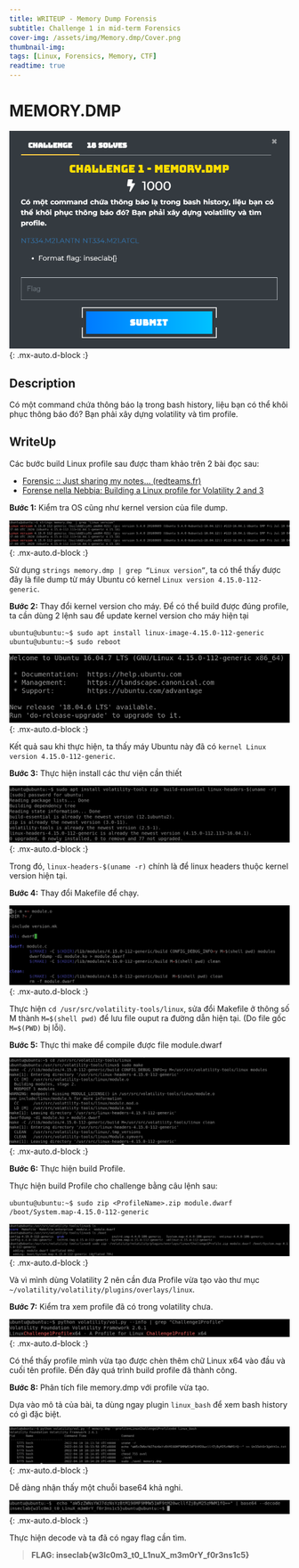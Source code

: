 ```yaml
---
title: WRITEUP - Memory Dump Forensis
subtitle: Challenge 1 in mid-term Forensics
cover-img: /assets/img/Memory.dmp/Cover.png
thumbnail-img:
tags: [Linux, Forensics, Memory, CTF]
readtime: true
---
```


# **MEMORY.DMP**

![CTF](/assets/img/Memory.dmp/CTF.png){: .mx-auto.d-block :}

## **Description**

Có một command chứa thông báo lạ trong bash history, liệu bạn có thể khôi phục thông báo đó? Bạn phải xây dựng volatility và tìm profile.

## **WriteUp**

Các bước build Linux profile sau được tham khảo trên 2 bài đọc sau:
- [Forensic :: Just sharing my notes... (redteams.fr)](https://redteams.fr/forensic/#screenshot)
- [Forense nella Nebbia: Building a Linux profile for Volatility 2 and 3](https://forensenellanebbia.blogspot.com/2021/02/building-profile-for-volatility-2-and-3.html)

**Bước 1:** Kiểm tra OS cũng như kernel version của file dump.

![image1](/assets/img/Memory.dmp/image1.png){: .mx-auto.d-block :}

Sử dụng `strings memory.dmp | grep “Linux version”`, ta có thể thấy được đây là file dump từ máy Ubuntu có kernel `Linux version 4.15.0-112-generic`.
 
**Bước 2:** Thay đổi kernel version cho máy.
Để có thể build được đúng profile, ta cần dùng 2 lệnh sau để update kernel version cho máy hiện tại 

```console
ubuntu@ubuntu:~$ sudo apt install linux-image-4.15.0-112-generic
ubuntu@ubuntu:~$ sudo reboot
```
![image2](/assets/img/Memory.dmp/image2.png){: .mx-auto.d-block :}

Kết quả sau khi thực hiện, ta thấy máy Ubuntu này đã có `kernel Linux version 4.15.0-112-generic`.
 
**Bước 3:** Thực hiện install các thư viện cần thiết

![image3](/assets/img/Memory.dmp/image3.png){: .mx-auto.d-block :}

Trong đó, `linux-headers-$(uname -r)` chính là để linux headers thuộc kernel version hiện tại.

**Bước 4:** Thay đổi Makefile để chạy.

![image4](/assets/img/Memory.dmp/image4.png){: .mx-auto.d-block :}

Thực hiện `cd /usr/src/volatility-tools/linux`, sửa đổi Makefile ở thông số M thành `M=$(shell pwd)` để lưu file ouput ra đường dẫn hiện tại. (Do file gốc `M=$(PWD)` bị lỗi).
 
**Bước 5:** Thực thi make để compile được file module.dwarf

![image5](/assets/img/Memory.dmp/image5.png){: .mx-auto.d-block :}
 
**Bước 6:** Thực hiện build Profile.

Thực hiện build Profile cho challenge bằng câu lệnh sau:

```console
ubuntu@ubuntu:~$ sudo zip <ProfileName>.zip module.dwarf /boot/System.map-4.15.0-112-generic
```
![image6](/assets/img/Memory.dmp/image6.png){: .mx-auto.d-block :}
 
Và vì mình dùng Volatility 2 nên cần đưa Profile vừa tạo vào thư mục `~/volatility/volatility/plugins/overlays/linux`.

**Bước 7:** Kiểm tra xem profile đã có trong volatility chưa.
 
![image7](/assets/img/Memory.dmp/image7.png){: .mx-auto.d-block :}

Có thể thấy profile mình vừa tạo được chèn thêm chữ Linux x64 vào đầu và cuối tên profile. Đến đây quá trình build profile đã thành công.

**Bước 8:** Phân tích file memory.dmp với profile vừa tạo.

Dựa vào mô tả của bài, ta dùng ngay plugin `linux_bash` để xem bash history có gì đặc biệt.

![image8](/assets/img/Memory.dmp/image8.png){: .mx-auto.d-block :}

Dễ dàng nhận thấy một chuỗi base64 khả nghi.

![image9](/assets/img/Memory.dmp/image9.png){: .mx-auto.d-block :}

Thực hiện decode và ta đã có ngay flag cần tìm.

> **FLAG: inseclab{w3lc0m3_t0_L1nuX_m3m0rY_f0r3ns1c5}**
